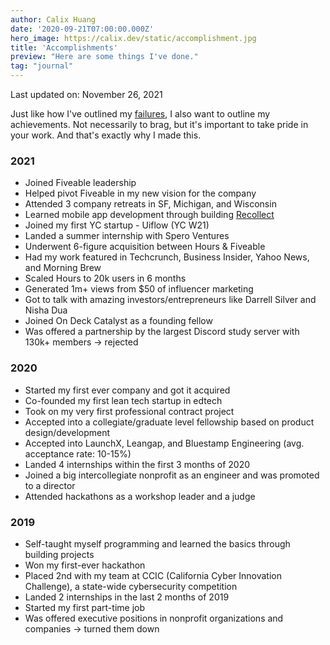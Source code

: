 ```yaml
---
author: Calix Huang
date: '2020-09-21T07:00:00.000Z'
hero_image: https://calix.dev/static/accomplishment.jpg
title: 'Accomplishments'
preview: "Here are some things I've done."
tag: "journal"
---
```


Last updated on: November 26, 2021

Just like how I've outlined my [failures](/blog/failures), I also want to outline my achievements. Not necessarily to brag, but it's important to take pride in your work. And that's exactly why I made this.

### 2021

- Joined Fiveable leadership
- Helped pivot Fiveable in my new vision for the company
- Attended 3 company retreats in SF, Michigan, and Wisconsin
- Learned mobile app development through building [Recollect](https://myrecollect.com)
- Joined my first YC startup - Uiflow (YC W21)
- Landed a summer internship with Spero Ventures
- Underwent 6-figure acquisition between Hours & Fiveable
- Had my work featured in Techcrunch, Business Insider, Yahoo News, and Morning Brew
- Scaled Hours to 20k users in 6 months
- Generated 1m+ views from $50 of influencer marketing
- Got to talk with amazing investors/entrepreneurs like Darrell Silver and Nisha Dua
- Joined On Deck Catalyst as a founding fellow
- Was offered a partnership by the largest Discord study server with 130k+ members -> rejected

### 2020

- Started my first ever company and got it acquired
- Co-founded my first lean tech startup in edtech
- Took on my very first professional contract project
- Accepted into a collegiate/graduate level fellowship based on product design/development
- Accepted into LaunchX, Leangap, and Bluestamp Engineering (avg. acceptance rate: 10-15%)
- Landed 4 internships within the first 3 months of 2020
- Joined a big intercollegiate nonprofit as an engineer and was promoted to a director
- Attended hackathons as a workshop leader and a judge

### 2019

- Self-taught myself programming and learned the basics through building projects
- Won my first-ever hackathon
- Placed 2nd with my team at CCIC (California Cyber Innovation Challenge), a state-wide cybersecurity competition
- Landed 2 internships in the last 2 months of 2019
- Started my first part-time job
- Was offered executive positions in nonprofit organizations and companies -> turned them down